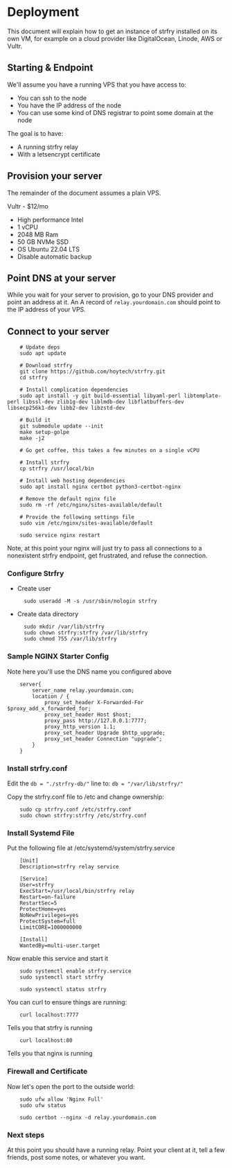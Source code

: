 # Deployment

This document will explain how to get an instance of strfry installed on its own VM, for example on a cloud provider like DigitalOcean, Linode, AWS or Vultr.

## Starting & Endpoint

We'll assume you have a running VPS that you have access to:

- You can ssh to the node
- You have the IP address of the node
- You can use some kind of DNS registrar to point some domain at the node

The goal is to have:

- A running strfry relay
- With a letsencrypt certificate

## Provision your server

The remainder of the document assumes a plain VPS.

Vultr - $12/mo
- High performance Intel
- 1 vCPU
- 2048 MB Ram
- 50 GB NVMe SSD
- OS Ubuntu 22.04 LTS
- Disable automatic backup

## Point DNS at your server

While you wait for your server to provision, go to your DNS provider and point an address at it.  An A record of `relay.yourdomain.com` should point to the IP address of your VPS.

## Connect to your server


        # Update deps
        sudo apt update

        # Download strfry
        git clone https://github.com/hoytech/strfry.git
        cd strfry

        # Install complication dependencies
        sudo apt install -y git build-essential libyaml-perl libtemplate-perl libssl-dev zlib1g-dev liblmdb-dev libflatbuffers-dev libsecp256k1-dev libb2-dev libzstd-dev

        # Build it
        git submodule update --init
        make setup-golpe
        make -j2

        # Go get coffee, this takes a few minutes on a single vCPU

        # Install strfry
        cp strfry /usr/local/bin

        # Install web hosting dependencies
        sudo apt install nginx certbot python3-certbot-nginx

        # Remove the default nginx file
        sudo rm -rf /etc/nginx/sites-available/default

        # Provide the following settings file
        sudo vim /etc/nginx/sites-available/default

        sudo service nginx restart

Note, at this point your nginx will just try to pass all connections to a nonexistent strfry endpoint, get frustrated, and refuse the connection.

### Configure Strfry

- Create user 

        sudo useradd -M -s /usr/sbin/nologin strfry

- Create data directory

        sudo mkdir /var/lib/strfry
        sudo chown strfry:strfry /var/lib/strfry
        sudo chmod 755 /var/lib/strfry 


### Sample NGINX Starter Config

Note here you'll use the DNS name you configured above

        server{
            server_name relay.yourdomain.com;
            location / {
                proxy_set_header X-Forwarded-For $proxy_add_x_forwarded_for;
                proxy_set_header Host $host;
                proxy_pass http://127.0.0.1:7777;
                proxy_http_version 1.1;
                proxy_set_header Upgrade $http_upgrade;
                proxy_set_header Connection "upgrade";
            }
        }

### Install strfry.conf

Edit the `db = "./strfry-db/"` line to: `db = "/var/lib/strfry/"`

Copy the strfry.conf file to /etc and change ownership:

        sudo cp strfry.conf /etc/strfry.conf
        sudo chown strfry:strfry /etc/strfry.conf

### Install Systemd File

Put the following file at /etc/systemd/system/strfry.service

        [Unit]
        Description=strfry relay service

        [Service]
        User=strfry
        ExecStart=/usr/local/bin/strfry relay
        Restart=on-failure
        RestartSec=5
        ProtectHome=yes
        NoNewPrivileges=yes
        ProtectSystem=full
        LimitCORE=1000000000

        [Install]
        WantedBy=multi-user.target
    
Now enable this service and start it

        sudo systemctl enable strfry.service
        sudo systemctl start strfry

        sudo systemctl status strfry

You can curl to ensure things are running:

        curl localhost:7777 

Tells you that strfry is running

        curl localhost:80

Tells you that nginx is running

### Firewall and Certificate

Now let's open the port to the outside world:


        sudo ufw allow 'Nginx Full'
        sudo ufw status

        sudo certbot --nginx -d relay.yourdomain.com

### Next steps 

At this point you should have a running relay.  Point your client at it, tell a few friends, post some notes, or whatever you want.
